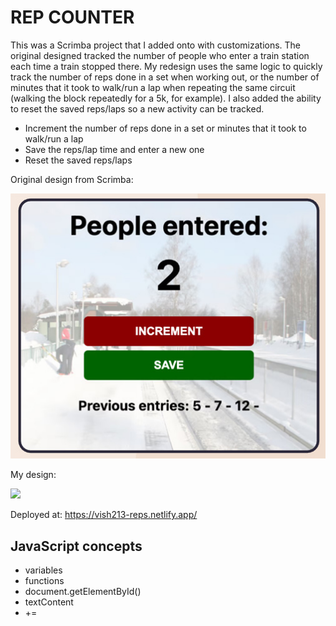 # REP COUNTER

This was a Scrimba project that I added onto with customizations. The original designed tracked the number of people who enter a train station each time a train stopped there. My redesign uses the same logic to quickly track the number of reps done in a set when working out, or the number of minutes that it took to walk/run a lap when repeating the same circuit (walking the block repeatedly for a 5k, for example). I also added the ability to reset the saved reps/laps so a new activity can be tracked.

- Increment the number of reps done in a set or minutes that it took to walk/run a lap
- Save the reps/lap time and enter a new one
- Reset the saved reps/laps

Original design from Scrimba:

![](https://github.com/vishalicious213/rep-counter/blob/main/scrimba-design.jpg?raw=true)

My design:

![](https://vish213-portfolio-v3.netlify.app/static/media/rep-counter.b7fd54bb.jpg)

Deployed at: https://vish213-reps.netlify.app/

## JavaScript concepts

- variables
- functions
- document.getElementById()
- textContent
- +=
